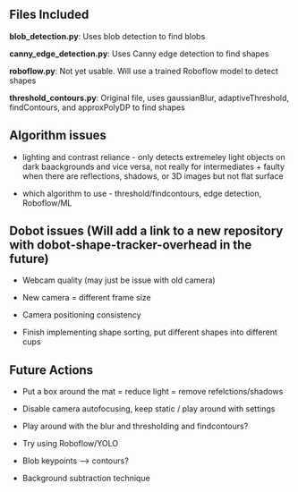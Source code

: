 ## Files Included

**blob_detection.py**: Uses blob detection to find blobs 

**canny_edge_detection.py**: Uses Canny edge detection to find shapes

**roboflow.py**: Not yet usable. Will use a trained Roboflow model to detect shapes

**threshold_contours.py**: Original file, uses gaussianBlur, adaptiveThreshold, findContours, and approxPolyDP to find shapes



## Algorithm issues

- lighting and contrast reliance - only detects extremeley light objects on dark baackgrounds and vice versa, not really for intermediates + faulty when there are reflections, shadows, or 3D images but not flat surface

- which algorithm to use - threshold/findcontours, edge detection, Roboflow/ML



## Dobot issues (Will add a link to a new repository with dobot-shape-tracker-overhead in the future)

- Webcam quality (may just be issue with old camera)

- New camera = different frame size

- Camera positioning consistency

- Finish implementing shape sorting, put different shapes into different cups



## Future Actions

- Put a box around the mat = reduce light = remove refelctions/shadows

- Disable camera autofocusing, keep static / play around with settings

- Play around with the blur and thresholding and findcontours?

- Try using Roboflow/YOLO

- Blob keypoints --> contours?

- Background subtraction technique